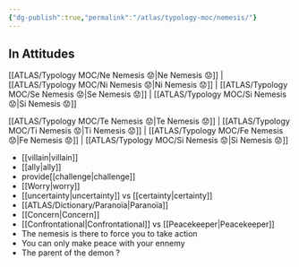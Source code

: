 ```yaml
---
{"dg-publish":true,"permalink":"/atlas/typology-moc/nemesis/"}
---
```



## In Attitudes

[[ATLAS/Typology MOC/Ne Nemesis 😟\|Ne Nemesis 😟]] | [[ATLAS/Typology MOC/Ni Nemesis 😟\|Ni Nemesis 😟]] | [[ATLAS/Typology MOC/Se Nemesis 😟\|Se Nemesis 😟]] | [[ATLAS/Typology MOC/Si Nemesis 😟\|Si Nemesis 😟]]

[[ATLAS/Typology MOC/Te Nemesis 😟\|Te Nemesis 😟]] | [[ATLAS/Typology MOC/Ti Nemesis 😟\|Ti Nemesis 😟]] | [[ATLAS/Typology MOC/Fe Nemesis 😟\|Fe Nemesis 😟]] | [[ATLAS/Typology MOC/Si Nemesis 😟\|Si Nemesis 😟]]


- [[villain\|villain]]
- [[ally\|ally]]
- provide[[challenge\|challenge]]
- [[Worry\|worry]]
- [[uncertainty\|uncertainty]] vs [[certainty\|certainty]]
- [[ATLAS/Dictionary/Paranoïa\|Paranoïa]]
- [[Concern\|Concern]] 
- [[Confrontational\|Confrontational]] vs [[Peacekeeper\|Peacekeeper]]
- The nemesis is there to force you to take action 
- You can only make peace with your ennemy 
- The parent of the demon ? 